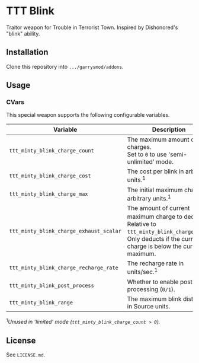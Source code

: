 # TTT Blink
Traitor weapon for Trouble in Terrorist Town. Inspired by Dishonored's "blink" ability.

## Installation
Clone this repository into `.../garrysmod/addons`.

## Usage
### CVars
This special weapon supports the following configurable variables.

| Variable | Description | Type | Default |
| --- | --- | --- | --- |
| `ttt_minty_blink_charge_count` | The maximum amount of charges.<br>Set to `0` to use 'semi-unlimited' mode. | `int` | `0` |
| `ttt_minty_blink_charge_cost` | The cost per blink in arbitrary units.<sup>1</sup> | `int` | `50` |
| `ttt_minty_blink_charge_max` | The initial maximum charge in arbitrary units.<sup>1</sup> | `int` | `100` |
| `ttt_minty_blink_charge_exhaust_scalar` | The amount of current maximum charge to deduct.<sup>1</sup><br>Relative to `ttt_minty_blink_charge_cost`.<br>Only deducts if the current charge is below the current maximum. | `float` | `0.75` |
| `ttt_minty_blink_charge_recharge_rate` | The recharge rate in units/sec.<sup>1</sup>  | `int` | `15` |
| `ttt_minty_blink_post_process` | Whether to enable post-processing (`0/1`).  | `int` | `0` |
| `ttt_minty_blink_range` | The maximum blink distance in Source units.  | `int` | `3072` |

<sup>1</sup>*Unused in 'limited' mode (`ttt_minty_blink_charge_count > 0`).*

## License
See `LICENSE.md`.
